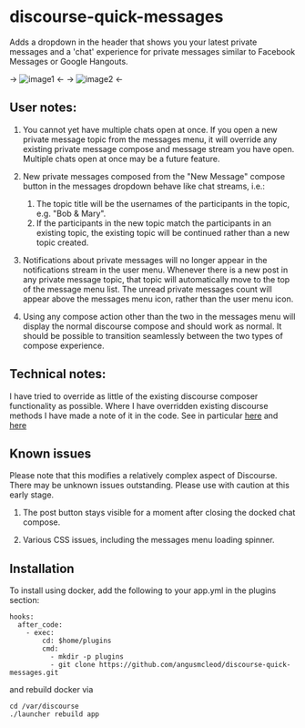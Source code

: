 # discourse-quick-messages

Adds a dropdown in the header that shows you your latest private messages and a 'chat' experience for private messages similar to Facebook Messages or Google Hangouts.

-> ![image1](https://cloud.githubusercontent.com/assets/5931623/12876256/30c43b8a-cdcc-11e5-897d-d796279c8029.png) <-
-> ![image2](https://cloud.githubusercontent.com/assets/5931623/12876261/5c3fd58a-cdcc-11e5-9d6c-02fb748fa869.png) <-

## User notes:

1. You cannot yet have multiple chats open at once. If you open a new private message topic from the messages menu, it will override any existing private message compose and message stream you have open. Multiple chats open at once may be a future feature.

2. New private messages composed from the "New Message" compose button in the messages dropdown behave like chat streams, i.e.:

    1. The topic title will be the usernames of the participants in the topic, e.g. "Bob & Mary".
    2. If the participants in the new topic match the participants in an existing topic, the existing topic will be continued rather than a new topic created.

3. Notifications about private messages will no longer appear in the notifications stream in the user menu. Whenever there is a new post in any private message topic, that topic will automatically move to the top of the message menu list. The unread private messages count will appear above the messages menu icon, rather than the user menu icon.

4. Using any compose action other than the two in the messages menu will display the normal discourse compose and should work as normal. It should be possible to transition seamlessly between the two types of compose experience.

## Technical notes:

I have tried to override as little of the existing discourse composer functionality as possible. Where I have overridden existing discourse methods I have made a note of it in the code. See in particular [here](https://github.com/angusmcleod/discourse-quick-messages/blob/master/assets/javascripts/discourse/initializers/quick-messages-edits.js.es6#L52) and [here](https://github.com/angusmcleod/discourse-quick-messages/blob/master/assets/javascripts/discourse/initializers/quick-messages-edits.js.es6#L242)

## Known issues

Please note that this modifies a relatively complex aspect of Discourse. There may be unknown issues outstanding. Please use with caution at this early stage.

1. The post button stays visible for a moment after closing the docked chat compose.

2. Various CSS issues, including the messages menu loading spinner.

## Installation

To install using docker, add the following to your app.yml in the plugins section:

```
hooks:
  after_code:
    - exec:
        cd: $home/plugins
        cmd:
          - mkdir -p plugins
          - git clone https://github.com/angusmcleod/discourse-quick-messages.git
```

and rebuild docker via

```
cd /var/discourse
./launcher rebuild app
```
